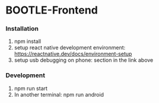 # BOOTLE-Frontend

### Installation
1. npm install
2. setup react native development environment: https://reactnative.dev/docs/environment-setup
3. setup usb debugging on phone: <Preparing the Android device> section in the link above

### Development
1. npm run start
2. In another terminal: npm run android
